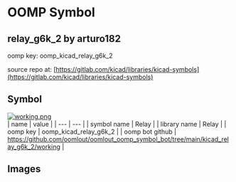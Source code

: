 # OOMP Symbol  
## relay_g6k_2  by arturo182  
  
oomp key: oomp_kicad_relay_g6k_2  
  
source repo at: [https://gitlab.com/kicad/libraries/kicad-symbols](https://gitlab.com/kicad/libraries/kicad-symbols)  
## Symbol  
  
[![working.png](working_600.png)](working.png)  
| name | value | 
| --- | --- | 
| symbol name | Relay | 
| library name | Relay | 
| oomp key | oomp_kicad_relay_g6k_2 | 
| oomp bot github | https://github.com/oomlout/oomlout_oomp_symbol_bot/tree/main/kicad_relay_g6k_2/working | 
## Images  
